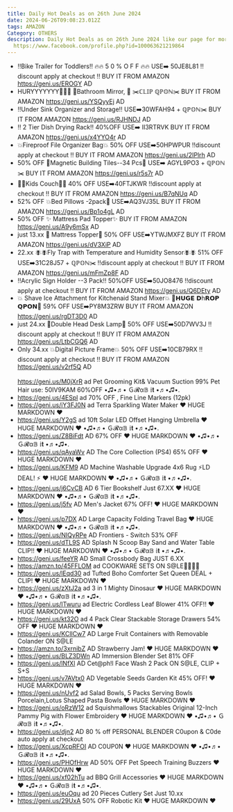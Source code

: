 ```yaml
---
title: Daily Hot Deals as on 26th June 2024
date: 2024-06-26T09:08:23.012Z
tags: AMAZON
Category: OTHERS
description: Daily Hot Deals as on 26th June 2024 like our page for more details
  https://www.facebook.com/profile.php?id=100063621219864
---
```

* ‼️Bike Trailer for Toddlers‼️
  🔥🔥 5 0 % O F F 🔥🔥
   USE➡️ 50JE8L81 
  ‼️discount apply at checkout ‼️
  BUY IT FROM AMAZON 
  https://geni.us/EROGY
  AD
* HURYYYYYYY🏃🏃‍♀️
  💞Bathroom Mirror, 💞
  ✂️ℂ𝕃𝕀ℙ ℚℙ𝕆ℕ✂️
  BUY IT FROM AMAZON 
   https://geni.us/YSQyyEj
  AD
* ‼️Under Sink Organizer and Storage‼️
  USE➡️30WFAH94 + ℚℙ𝕆ℕ✂️
  BUY IT FROM AMAZON 
  https://geni.us/RJHNDJ
  AD
* ‼️ 2 Tier Dish Drying Rack‼️
  40%OFF
  USE➡️ II3RTRVK 
  BUY IT FROM AMAZON 
  https://geni.us/x4YYO4r
  AD
* 💥Fireproof File Organizer Bag💥
  50% OFF 
  USE➡️50HPWPUR
  ‼️discount apply at checkout ‼️
  BUY IT FROM AMAZON 
  https://geni.us/2IPlrh
  AD
* 50% OFF 
  🌟Magnetic Building Tiles--34 Pcs🌟
  USE➡️ AGYL9PO3 + ℚℙ𝕆ℕ✂️
  BUY IT FROM AMAZON 
  https://geni.us/r5s7r
  AD
* 💞💞Kids Couch💞💞
  40% OFF
  USE➡️40FTJKWR
  ‼️discount apply at checkout ‼️
  BUY IT FROM AMAZON 
  https://geni.us/B7qNUq
  AD
* 52% OFF
   💥Bed Pillows -2pack🌟
  USE➡️AQ3VJ35L 
  BUY IT FROM AMAZON 
  https://geni.us/Bp1o4gL
  AD
* 50% OFF
  ✨ Mattress Pad Topper✨
  BUY IT FROM AMAZON 
  https://geni.us/A9y6mSx
  AD
* just 13.xx
  🎀 Mattress Topper🎀
  50% OFF
  USE➡️YTWJMXFZ
  BUY IT FROM AMAZON 
  https://geni.us/dV3XiP
  AD
* 22.xx
  🪰🪰Fly Trap with Temperature and Humidity Sensor🪰🪰
  51% OFF 
  USE➡️31C28J57 + ℚℙ𝕆ℕ✂️
  ‼️discount apply at checkout ‼️
  BUY IT FROM AMAZON 
  https://geni.us/mFmZp8F
  AD
*  ‼️Acrylic Sign Holder --3 Pack‼️
  50%OFF
   USE➡️50JO8476
  ‼️discount apply at checkout ‼️
  BUY IT FROM AMAZON 
  https://geni.us/Q6DEty
  AD
* 💥 Shave Ice Attachment for Kitchenaid Stand Mixer💥
  💸𝗛𝗨𝗚𝗘 𝗗h𝗥𝗢𝗣 𝗤𝗣𝗢𝗡💸
  59% OFF
  USE➡️PY8M3ZRW 
  BUY IT FROM AMAZON 
  https://geni.us/rgDT3D0
  AD
* just 24.xx
  🌟Double Head Desk Lamp🌟
  50% OFF 
  USE➡️50D7WV3J
  ‼️discount apply at checkout ‼️
  BUY IT FROM AMAZON 
  https://geni.us/LtbCGQ6
  AD
* Only 34.xx
   💥Digital Picture Frame💥
  50% OFF
  USE➡️10CB79RX 
  ‼️discount apply at checkout ‼️
  BUY IT FROM AMAZON 
  https://geni.us/v2rf5Q
  AD\
  \
  https://geni.us/M0jXrR    ad
  Pet Grooming Kit& Vacuum Suction 99% Pet Hair
  use:   50IV9KAM   60%OFF
  •♫•♬• Ｇ𝓡α𝔹 𝕚𝐭 •♬•♫•.
* https://geni.us/4ESpl     ad
  70% OFF , Fine Line Markers (12pk)
* https://geni.us/iY3FJ0N    ad
  Terra Sparkling Water Maker 
  ♥ HUGE MARKDOWN ♥
* https://geni.us/Y2gS    ad
  10ft Solar LED Offset Hanging Umbrella 
  ♥ HUGE MARKDOWN ♥
  •♫•♬• Ｇ𝓡α𝔹 𝕚𝐭 •♬•♫•.
* https://geni.us/Z8BiFdt    AD
  67% OFF
  ♥ HUGE MARKDOWN ♥
  •♫•♬• Ｇ𝓡α𝔹 𝕚𝐭 •♬•♫•.
* https://geni.us/qAyaWv     AD
  The Core Collection (PS4) 
  65% OFF
  ♥ HUGE MARKDOWN ♥
* https://geni.us/KFM9    AD
  Machine Washable Upgrade 4x6 Rug 
  ⚡LD DEAL! ⚡
  ♥ HUGE MARKDOWN ♥
  •♫•♬• Ｇ𝓡α𝔹 𝕚𝐭 •♬•♫•.
* https://geni.us/j6CvCB    AD
  6 Tier Bookshelf 
  Just 67.XX
  ♥ HUGE MARKDOWN ♥
  •♫•♬• Ｇ𝓡α𝔹 𝕚𝐭 •♬•♫•.
* https://geni.us/j5fv    AD
  Men's Jacket 
  67% OFF! 
  ♥ HUGE MARKDOWN ♥
* https://geni.us/p7DX    AD
  Large Capacity Folding Travel Bag 
  ♥ HUGE MARKDOWN ♥
  •♫•♬• Ｇ𝓡α𝔹 𝕚𝐭 •♬•♫•.
* https://geni.us/NIQyRPe    AD
  Frontiers - Switch
  53% OFF
* https://geni.us/dTL9S    AD
  Splash N Scoop Bay Sand and Water Table 
  CLIP!!
  ♥ HUGE MARKDOWN ♥
  •♫•♬• Ｇ𝓡α𝔹 𝕚𝐭 •♬•♫•.
* https://geni.us/feeYR     AD
  Small Crossbody Bag 
  JUST 6.XX
* https://amzn.to/45FFLOM    ad
  COOKWARE SETS ON S@LE🏃‍♀️🏃‍♂️
* https://geni.us/lEqd30   ad
  Tufted Boho Comforter Set Queen 
  DEAL + CLIP! 
  ♥ HUGE MARKDOWN ♥
* https://geni.us/zXtJ2a    ad
  3 in 1 Mighty Dinosaur 
  ♥ HUGE MARKDOWN ♥
  •♫•♬• Ｇ𝓡α𝔹 𝕚𝐭 •♬•♫•.
* https://geni.us/ITwuru    ad
  Electric Cordless Leaf Blower 
  41% OFF!! 
  ♥ HUGE MARKDOWN ♥
* https://geni.us/kt32O    ad
  4 Pack Clear Stackable Storage Drawers 
  54% OFF
  ♥ HUGE MARKDOWN ♥
* https://geni.us/KClICw7    AD
  Large Fruit Containers with Removable Colander    ON S@LE
* https://amzn.to/3xrnibZ   AD
  Strawberry Jam! 
  ♥ HUGE MARKDOWN ♥
* https://geni.us/BLZ3DWn    AD
  Immersion Blender Set  81% OFF
* https://geni.us/lNfXl    AD
  Cet@ph!l Face Wash 2 Pack ON S@LE, CLIP + S+S 
* https://geni.us/v7AVtx0    AD
  Vegetable Seeds Garden Kit 
  45% OFF!
  ♥ HUGE MARKDOWN ♥
* https://geni.us/nUvf2   ad
  Salad Bowls, 5 Packs Serving Bowls Porcelain,Lotus Shaped Pasta Bowls
  ♥ HUGE MARKDOWN ♥
* https://geni.us/oRzW12    ad
  Squishmallows Stackables Original 12-Inch Pammy Pig with Flower Embroidery
  ♥ HUGE MARKDOWN ♥
  •♫•♬• Ｇ𝓡α𝔹 𝕚𝐭 •♬•♫•.
* https://geni.us/djn2   AD
  80 % off PERSONAL BLENDER
  C0upon & C0de auto apply  at checkout
* https://geni.us/XcpRFOI    AD
  C0UP0N
  ♥ HUGE MARKDOWN ♥
  •♫•♬• Ｇ𝓡α𝔹 𝕚𝐭 •♬•♫•.
* https://geni.us/PHOfHrw    AD
  50% OFF
  Pet Speech Training Buzzers
  ♥ HUGE MARKDOWN ♥
* https://geni.us/xf02hTu    ad
  BBQ Grill Accessories 
  ♥ HUGE MARKDOWN ♥
  •♫•♬• Ｇ𝓡α𝔹 𝕚𝐭 •♬•♫•.
* https://geni.us/euOqu     ad
  20 Pieces Cutlery Set Just 10.xx
* https://geni.us/29UxA
  50% OFF
  Robotic Kit 
  ♥ HUGE MARKDOWN ♥